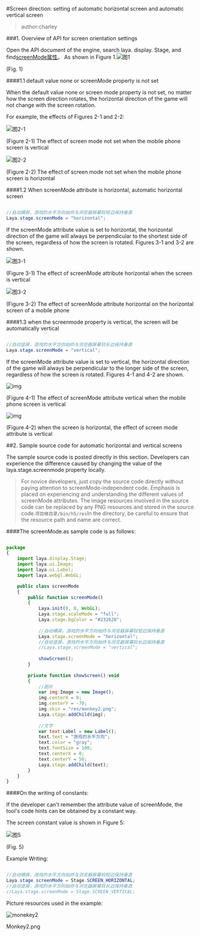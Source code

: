 #Screen direction: setting of automatic horizontal screen and automatic vertical screen

> author:charley
>

###1. Overview of API for screen orientation settings

Open the API document of the engine, search laya. display. Stage, and find[screenMode属性](https://layaair.ldc.layabox.com/api/?category=Core&class=laya.display.Stage%3Ch1%3EscreenMode)。 As shown in Figure 1.![图1](img/1-1.png) 


(Fig. 1)

####1.1 default value none or screenMode property is not set

When the default value none or screen mode property is not set, no matter how the screen direction rotates, the horizontal direction of the game will not change with the screen rotation.

For example, the effects of Figures 2-1 and 2-2:

![图2-1](img/2-2.png) 


(Figure 2-1) The effect of screen mode not set when the mobile phone screen is vertical

![图2-2](img/2-1.png) 


(Figure 2-2) The effect of screen mode not set when the mobile phone screen is horizontal

####1.2 When screenMode attribute is horizontal, automatic horizontal screen


```java

//自动横屏，游戏的水平方向始终与浏览器屏幕较短边保持垂直
Laya.stage.screenMode = "horizontal";
```


If the screenMode attribute value is set to horizontal, the horizontal direction of the game will always be perpendicular to the shortest side of the screen, regardless of how the screen is rotated. Figures 3-1 and 3-2 are shown.

![图3-1](img/3-2.png) 


(Figure 3-1) The effect of screenMode attribute horizontal when the screen is vertical

![图3-2](img/3-1.png) 


(Figure 3-2) The effect of screenMode attribute horizontal on the horizontal screen of a mobile phone



####1.3 when the screenmode property is vertical, the screen will be automatically vertical


```java

//自动竖屏，游戏的水平方向始终与浏览器屏幕较长边保持垂直
Laya.stage.screenMode = "vertical";
```


If the screenMode attribute value is set to vertical, the horizontal direction of the game will always be perpendicular to the longer side of the screen, regardless of how the screen is rotated. Figures 4-1 and 4-2 are shown.

![img](img/4-1.png) 


(Figure 4-1) The effect of screenMode attribute vertical when the mobile phone screen is vertical

![img](img/4-2.png)  


(Figure 4-2) when the screen is horizontal, the effect of screen mode attribute is vertical



##2. Sample source code for automatic horizontal and vertical screens

The sample source code is posted directly in this section. Developers can experience the difference caused by changing the value of the laya.stage.screenmode property locally.

> For novice developers, just copy the source code directly without paying attention to screenMode-independent code. Emphasis is placed on experiencing and understanding the different values of screenMode attributes. The image resources involved in the source code can be replaced by any PNG resources and stored in the source code.`项目根目录/bin/h5/res`In the directory, be careful to ensure that the resource path and name are correct.

####The screenMode.as sample code is as follows:


```javascript

package
{
	import laya.display.Stage;
	import laya.ui.Image;
	import laya.ui.Label;
	import laya.webgl.WebGL;

	public class screenMode
	{
		public function screenMode()
		{
			Laya.init(0, 0, WebGL);
			Laya.stage.scaleMode = "full";
			Laya.stage.bgColor = "#232628";
		
			//自动横屏，游戏的水平方向始终与浏览器屏幕较短边保持垂直
			Laya.stage.screenMode = "horizontal";
			//自动竖屏，游戏的水平方向始终与浏览器屏幕较长边保持垂直
			//Laya.stage.screenMode = "vertical";
			
			showScreen();
		}
		
		private function showScreen():void
		{
			//图片
			var img:Image = new Image();
			img.centerX = 0;
			img.centerY = -70;
			img.skin = "res/monkey2.png";
			Laya.stage.addChild(img);
		
			//文字
			var text:Label = new Label();
			text.text = "游戏的水平方向";
			text.color = "gray";
			text.fontSize = 100;
			text.centerX = 0;
			text.centerY = 50;
			Laya.stage.addChild(text);
		}
	}
}
```




####On the writing of constants:

If the developer can't remember the attribute value of screenMode, the tool's code hints can be obtained by a constant way.

The screen constant value is shown in Figure 5:

![图5](img/5.png) 


(Fig. 5)

Example Writing:


```java

//自动横屏，游戏的水平方向始终与浏览器屏幕较短边保持垂直
Laya.stage.screenMode = Stage.SCREEN_HORIZONTAL;
//自动竖屏，游戏的水平方向始终与浏览器屏幕较长边保持垂直
//Laya.stage.screenMode = Stage.SCREEN_VERTICAL;
```




Picture resources used in the example:

![monekey2](img/monkey2.png) 


Monkey2.png